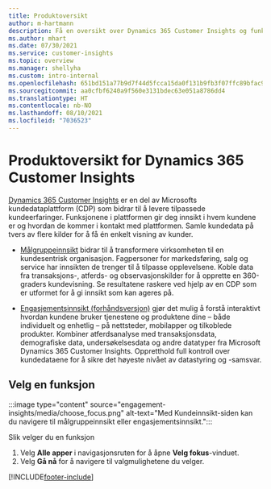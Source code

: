 ```yaml
---
title: Produktoversikt
author: m-hartmann
description: Få en oversikt over Dynamics 365 Customer Insights og funksjonene.
ms.author: mhart
ms.date: 07/30/2021
ms.service: customer-insights
ms.topic: overview
ms.manager: shellyha
ms.custom: intro-internal
ms.openlocfilehash: 651bd151a77b9d7f44d5fcca15da0f131b9fb3f07ffc89bfac9c0aa6f799e9b1
ms.sourcegitcommit: aa0cfbf6240a9f560e3131bdec63e051a8786dd4
ms.translationtype: HT
ms.contentlocale: nb-NO
ms.lasthandoff: 08/10/2021
ms.locfileid: "7036523"
---
```

# <a name="product-overview-for-dynamics-365-customer-insights"></a>Produktoversikt for Dynamics 365 Customer Insights

[Dynamics 365 Customer Insights](https://dynamics.microsoft.com/ai/customer-insights/) er en del av Microsofts kundedataplattform (CDP) som bidrar til å levere tilpassede kundeerfaringer. Funksjonene i plattformen gir deg innsikt i hvem kundene er og hvordan de kommer i kontakt med plattformen. Samle kundedata på tvers av flere kilder for å få én enkelt visning av kunder.


- [Målgruppeinnsikt](audience-insights/overview.md) bidrar til å transformere virksomheten til en kundesentrisk organisasjon. Fagpersoner for markedsføring, salg og service har innsikten de trenger til å tilpasse opplevelsene. Koble data fra transaksjons-, atferds- og observasjonskilder for å opprette en 360-graders kundevisning. Se resultatene raskere ved hjelp av en CDP som er utformet for å gi innsikt som kan ageres på. 

- [Engasjementsinnsikt (forhåndsversjon)](engagement-insights/index.yml) gjør det mulig å forstå interaktivt hvordan kundene bruker tjenestene og produktene dine – både individuelt og enhetlig – på nettsteder, mobilapper og tilkoblede produkter. Kombiner atferdsanalyse med transaksjonsdata, demografiske data, undersøkelsesdata og andre datatyper fra Microsoft Dynamics 365 Customer Insights. Oppretthold full kontroll over kundedataene for å sikre det høyeste nivået av datastyring og -samsvar.
 
## <a name="choose-a-capability"></a>Velg en funksjon

:::image type="content" source="engagement-insights/media/choose_focus.png" alt-text="Med Kundeinnsikt-siden kan du navigere til målgruppeinnsikt eller engasjementsinnsikt.":::

Slik velger du en funksjon

1. Velg **Alle apper** i navigasjonsruten for å åpne **Velg fokus**-vinduet.
1. Velg **Gå nå** for å navigere til valgmulighetene du velger.


[!INCLUDE[footer-include](includes/footer-banner.md)]